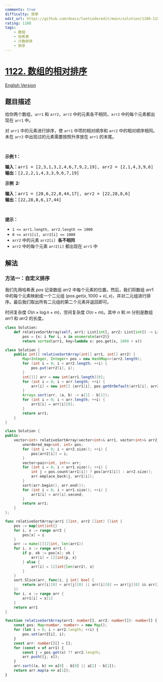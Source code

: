 ```yaml
---
comments: true
difficulty: 简单
edit_url: https://github.com/doocs/leetcode/edit/main/solution/1100-1199/1122.Relative%20Sort%20Array/README.md
rating: 1188
tags:
    - 数组
    - 哈希表
    - 计数排序
    - 排序
---
```


# [1122. 数组的相对排序](https://leetcode.cn/problems/relative-sort-array)

[English Version](/solution/1100-1199/1122.Relative%20Sort%20Array/README_EN.md)

## 题目描述

<!-- 这里写题目描述 -->

<p>给你两个数组，<code>arr1</code> 和&nbsp;<code>arr2</code>，<code>arr2</code>&nbsp;中的元素各不相同，<code>arr2</code> 中的每个元素都出现在&nbsp;<code>arr1</code>&nbsp;中。</p>

<p>对 <code>arr1</code>&nbsp;中的元素进行排序，使 <code>arr1</code> 中项的相对顺序和&nbsp;<code>arr2</code>&nbsp;中的相对顺序相同。未在&nbsp;<code>arr2</code>&nbsp;中出现过的元素需要按照升序放在&nbsp;<code>arr1</code>&nbsp;的末尾。</p>

<p>&nbsp;</p>

<p><strong>示例 1：</strong></p>

<pre>
<strong>输入：</strong>arr1 = [2,3,1,3,2,4,6,7,9,2,19], arr2 = [2,1,4,3,9,6]
<strong>输出：</strong>[2,2,2,1,4,3,3,9,6,7,19]
</pre>

<p><strong>示例 &nbsp;2:</strong></p>

<pre>
<strong>输入：</strong>arr1 = [28,6,22,8,44,17], arr2 = [22,28,8,6]
<strong>输出：</strong>[22,28,8,6,17,44]
</pre>

<p>&nbsp;</p>

<p><strong>提示：</strong></p>

<ul>
	<li><code>1 &lt;= arr1.length, arr2.length &lt;= 1000</code></li>
	<li><code>0 &lt;= arr1[i], arr2[i] &lt;= 1000</code></li>
	<li><code>arr2</code>&nbsp;中的元素&nbsp;<code>arr2[i]</code>&nbsp;&nbsp;<strong>各不相同</strong>&nbsp;</li>
	<li><code>arr2</code> 中的每个元素&nbsp;<code>arr2[i]</code>&nbsp;都出现在&nbsp;<code>arr1</code>&nbsp;中</li>
</ul>

## 解法

### 方法一：自定义排序

我们先用哈希表 $pos$ 记录数组 $arr2$ 中每个元素的位置。然后，我们将数组 $arr1$ 中的每个元素映射成一个二元组 $(pos.get(x, 1000 + x), x)$，并对二元组进行排序。最后我们取出所有二元组的第二个元素并返回即可。

时间复杂度 $O(n \times \log n + m)$，空间复杂度 $O(n + m)$。其中 $n$ 和 $m$ 分别是数组 $arr1$ 和 $arr2$ 的长度。

<!-- tabs:start -->

```python
class Solution:
    def relativeSortArray(self, arr1: List[int], arr2: List[int]) -> List[int]:
        pos = {x: i for i, x in enumerate(arr2)}
        return sorted(arr1, key=lambda x: pos.get(x, 1000 + x))
```

```java
class Solution {
    public int[] relativeSortArray(int[] arr1, int[] arr2) {
        Map<Integer, Integer> pos = new HashMap<>(arr2.length);
        for (int i = 0; i < arr2.length; ++i) {
            pos.put(arr2[i], i);
        }
        int[][] arr = new int[arr1.length][0];
        for (int i = 0; i < arr.length; ++i) {
            arr[i] = new int[] {arr1[i], pos.getOrDefault(arr1[i], arr2.length + arr1[i])};
        }
        Arrays.sort(arr, (a, b) -> a[1] - b[1]);
        for (int i = 0; i < arr.length; ++i) {
            arr1[i] = arr[i][0];
        }
        return arr1;
    }
}
```

```cpp
class Solution {
public:
    vector<int> relativeSortArray(vector<int>& arr1, vector<int>& arr2) {
        unordered_map<int, int> pos;
        for (int i = 0; i < arr2.size(); ++i) {
            pos[arr2[i]] = i;
        }
        vector<pair<int, int>> arr;
        for (int i = 0; i < arr1.size(); ++i) {
            int j = pos.count(arr1[i]) ? pos[arr1[i]] : arr2.size();
            arr.emplace_back(j, arr1[i]);
        }
        sort(arr.begin(), arr.end());
        for (int i = 0; i < arr1.size(); ++i) {
            arr1[i] = arr[i].second;
        }
        return arr1;
    }
};
```

```go
func relativeSortArray(arr1 []int, arr2 []int) []int {
	pos := map[int]int{}
	for i, x := range arr2 {
		pos[x] = i
	}
	arr := make([][2]int, len(arr1))
	for i, x := range arr1 {
		if p, ok := pos[x]; ok {
			arr[i] = [2]int{p, x}
		} else {
			arr[i] = [2]int{len(arr2), x}
		}
	}
	sort.Slice(arr, func(i, j int) bool {
		return arr[i][0] < arr[j][0] || arr[i][0] == arr[j][0] && arr[i][1] < arr[j][1]
	})
	for i, x := range arr {
		arr1[i] = x[1]
	}
	return arr1
}
```

```ts
function relativeSortArray(arr1: number[], arr2: number[]): number[] {
    const pos: Map<number, number> = new Map();
    for (let i = 0; i < arr2.length; ++i) {
        pos.set(arr2[i], i);
    }
    const arr: number[][] = [];
    for (const x of arr1) {
        const j = pos.get(x) ?? arr2.length;
        arr.push([j, x]);
    }
    arr.sort((a, b) => a[0] - b[0] || a[1] - b[1]);
    return arr.map(a => a[1]);
}
```

<!-- tabs:end -->

<!-- end -->
